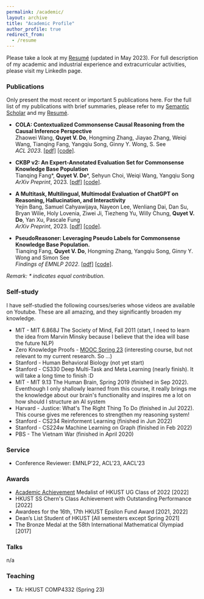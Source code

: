 ```yaml
---
permalink: /academic/
layout: archive
title: "Academic Profile"
author_profile: true
redirect_from:
  - /resume
---
```


Please take a look at my [Resumé](https://dovanquyet.github.io/files/resume.pdf) (updated in May 2023). For full description of my academic and industrial experience and extracurricular activities, please visit my LinkedIn page.
<!-- my [UG Transcript](https://dovanquyet.github.io/files/ugtranscript.pdf). -->


### Publications

Only present the most recent or important 5 publications here. For the full list of my publications with brief summaries, please refer to my [Semantic Scholar](https://www.semanticscholar.org/author/Quyet-V.-Do/2187874252) and my [Resumé](https://dovanquyet.github.io/files/resume.pdf).


- **COLA: Contextualized Commonsense Causal Reasoning from the Causal Inference Perspective**\
Zhaowei Wang, **Quyet V. Do**, Hongming Zhang, Jiayao Zhang, Weiqi Wang, Tianqing Fang, Yangqiu Song, Ginny Y. Wong, S. See\
*ACL 2023*. [\[pdf\]](https://arxiv.org/abs/2305.05191) [\[code\]](https://github.com/HKUST-KnowComp/COLA).

- **CKBP v2: An Expert-Annotated Evaluation Set for Commonsense Knowledge Base Population**\
Tianqing Fang\*, **Quyet V. Do**\*, Sehyun Choi, Weiqi Wang, Yangqiu Song\
*ArXiv Preprint*, 2023. [\[pdf\]](https://arxiv.org/abs/2304.10392) [\[code\]](https://github.com/HKUST-KnowComp/CSKB-Population).

- **A Multitask, Multilingual, Multimodal Evaluation of ChatGPT on Reasoning, Hallucination, and Interactivity**\
Yejin Bang, Samuel Cahyawijaya, Nayeon Lee, Wenliang Dai, Dan Su, Bryan Wilie, Holy Lovenia, Ziwei Ji, Tiezheng Yu, Willy Chung, **Quyet V. Do**, Yan Xu, Pascale Fung\
*ArXiv Preprint*, 2023. [\[pdf\]](https://arxiv.org/abs/2302.04023) [\[code\]](https://github.com/HLTCHKUST/chatgpt-evaluation).

- **PseudoReasoner: Leveraging Pseudo Labels for Commonsense Knowledge Base Population.**\
Tianqing Fang, **Quyet V. Do**, Hongming Zhang, Yangqiu Song, Ginny Y. Wong and Simon See\
*Findings of EMNLP 2022*. [\[pdf\]](https://arxiv.org/abs/2210.07988) [\[code\]](https://github.com/HKUST-KnowComp/PseudoReasoner).

_Remark: \* indicates equal contribution._


### Self-study

I have self-studied the following courses/series whose videos are available on Youtube. These are all amazing, and they significantly broaden my knowledge.

- MIT - MIT 6.868J The Society of Mind, Fall 2011 (start, I need to learn the idea from Marvin Minsky because I believe that the idea will base the future NLP)
- Zero Knowledge Proofs - [MOOC Spring 23](https://zk-learning.org/) (interesting course, but not relevant to my current research. So ...)
- Stanford - Human Behavioral Biology (not yet start)
- Stanford - CS330 Deep Multi-Task and Meta Learning (nearly finish). It will take a long time to finish :D
- MIT - MIT 9.13 The Human Brain, Spring 2019 (finished in Sep 2022). Eventhough I only shallowly learned from this course, it really brings me the knowledge about our brain's functionality and inspires me a lot on how should I structure an AI system
- Harvard - Justice: What's The Right Thing To Do (finished in Jul 2022). This course gives me references to strengthen my reasoning system!
- Stanford - CS234 Reinforment Learning (finished in Jun 2022)
- Stanford - CS224w Machine Learning on Graph (finished in Feb 2022)
- PBS - The Vietnam War (finished in April 2020)


### Service

- Conference Reviewer: EMNLP'22, ACL'23, AACL'23


### Awards

- [Academic Achievement](https://registry.hkust.edu.hk/academic-achievements/medal-recipients-year) Medalist of HKUST UG Class of 2022 [2022]
- HKUST SS Chern's Class Achievement with Outstanding Performance [2022]
- Awardees for the 16th, 17th HKUST Epsilon Fund Award [2021, 2022]
- Dean’s List Student of HKUST [All semesters except Spring 2021]
- The Bronze Medal at the 58th International Mathematical Olympiad [2017]


### Talks

n/a


### Teaching

- TA: HKUST COMP4332 (Spring 23)